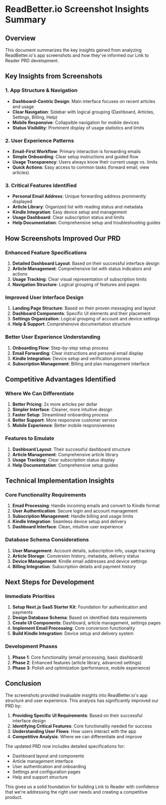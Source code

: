 # ReadBetter.io Screenshot Insights Summary

## Overview
This document summarizes the key insights gained from analyzing ReadBetter.io's app screenshots and how they've informed our Link to Reader PRD development.

## Key Insights from Screenshots

### **1. App Structure & Navigation**
- **Dashboard-Centric Design**: Main interface focuses on recent articles and usage
- **Clear Navigation**: Sidebar with logical grouping (Dashboard, Articles, Settings, Billing, Help)
- **Mobile Responsive**: Collapsible navigation for mobile devices
- **Status Visibility**: Prominent display of usage statistics and limits

### **2. User Experience Patterns**
- **Email-First Workflow**: Primary interaction is forwarding emails
- **Simple Onboarding**: Clear setup instructions and guided flow
- **Usage Transparency**: Users always know their current usage vs. limits
- **Quick Actions**: Easy access to common tasks (forward email, view articles)

### **3. Critical Features Identified**
- **Personal Email Address**: Unique forwarding address prominently displayed
- **Article Library**: Organized list with reading status and metadata
- **Kindle Integration**: Easy device setup and management
- **Usage Dashboard**: Clear subscription status and limits
- **Help Documentation**: Comprehensive setup and troubleshooting guides

## How Screenshots Improved Our PRD

### **Enhanced Feature Specifications**
1. **Detailed Dashboard Layout**: Based on their successful interface design
2. **Article Management**: Comprehensive list with status indicators and actions
3. **Usage Tracking**: Clear visual representation of subscription limits
4. **Navigation Structure**: Logical grouping of features and pages

### **Improved User Interface Design**
1. **Landing Page Structure**: Based on their proven messaging and layout
2. **Dashboard Components**: Specific UI elements and their placement
3. **Settings Organization**: Logical grouping of account and device settings
4. **Help & Support**: Comprehensive documentation structure

### **Better User Experience Understanding**
1. **Onboarding Flow**: Step-by-step setup process
2. **Email Forwarding**: Clear instructions and personal email display
3. **Kindle Integration**: Device setup and verification process
4. **Subscription Management**: Billing and plan management interface

## Competitive Advantages Identified

### **Where We Can Differentiate**
1. **Better Pricing**: 2x more articles per dollar
2. **Simpler Interface**: Cleaner, more intuitive design
3. **Faster Setup**: Streamlined onboarding process
4. **Better Support**: More responsive customer service
5. **Mobile Experience**: Better mobile responsiveness

### **Features to Emulate**
1. **Dashboard Layout**: Their successful dashboard structure
2. **Article Management**: Comprehensive article library
3. **Usage Tracking**: Clear subscription status display
4. **Help Documentation**: Comprehensive setup guides

## Technical Implementation Insights

### **Core Functionality Requirements**
1. **Email Processing**: Handle incoming emails and convert to Kindle format
2. **User Authentication**: Secure login and account management
3. **Subscription Management**: Handle billing and usage limits
4. **Kindle Integration**: Seamless device setup and delivery
5. **Dashboard Interface**: Clean, intuitive user experience

### **Database Schema Considerations**
1. **User Management**: Account details, subscription info, usage tracking
2. **Article Storage**: Conversion history, metadata, delivery status
3. **Device Management**: Kindle email addresses and device settings
4. **Billing Integration**: Subscription details and payment history

## Next Steps for Development

### **Immediate Priorities**
1. **Setup Next.js SaaS Starter Kit**: Foundation for authentication and payments
2. **Design Database Schema**: Based on identified data requirements
3. **Create UI Components**: Dashboard, article management, settings pages
4. **Implement Email Processing**: Core conversion functionality
5. **Build Kindle Integration**: Device setup and delivery system

### **Development Phases**
1. **Phase 1**: Core functionality (email processing, basic dashboard)
2. **Phase 2**: Enhanced features (article library, advanced settings)
3. **Phase 3**: Polish and optimization (performance, mobile experience)

## Conclusion

The screenshots provided invaluable insights into ReadBetter.io's app structure and user experience. This analysis has significantly improved our PRD by:

1. **Providing Specific UI Requirements**: Based on their successful interface design
2. **Identifying Critical Features**: Core functionality needed for success
3. **Understanding User Flows**: How users interact with the app
4. **Competitive Analysis**: Where we can differentiate and improve

The updated PRD now includes detailed specifications for:
- Dashboard layout and components
- Article management interface
- User authentication and onboarding
- Settings and configuration pages
- Help and support structure

This gives us a solid foundation for building Link to Reader with confidence that we're addressing the right user needs and creating a competitive product. 